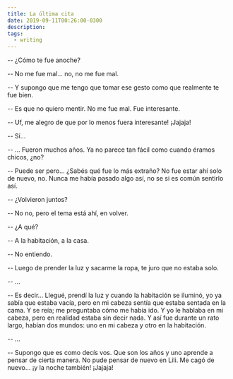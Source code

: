```yaml
---
title: La última cita
date: 2019-09-11T00:26:00-0300
description:
tags:
  - writing
---
```



-- ¿Cómo te fue anoche?

-- No me fue mal... no, no me fue mal.

-- Y supongo que me tengo que tomar ese gesto como que realmente te fue bien.

-- Es que no quiero mentir. No me fue mal. Fue interesante.

-- Uf, me alegro de que por lo menos fuera interesante! ¡Jajaja!

-- Sí...

-- ... Fueron muchos años. Ya no parece tan fácil como cuando éramos chicos,
   ¿no?

-- Puede ser pero... ¿Sabés qué fue lo más extraño? No fue estar ahí solo de
   nuevo, no. Nunca me había pasado algo así, no se si es común sentirlo así.

-- ¿Volvieron juntos?

-- No no, pero el tema está ahí, en volver.

-- ¿A qué?

-- A la habitación, a la casa.

-- No entiendo.

-- Luego de prender la luz y sacarme la ropa, te juro que no estaba solo.

-- ...

-- Es decir... Llegué, prendí la luz y cuando la habitación se iluminó, yo ya
   sabía que estaba vacía, pero en mi cabeza sentía que estaba sentada en la
   cama. Y se reía; me preguntaba cómo me había ido. Y yo le hablaba en mi
   cabeza, pero en realidad estaba sin decir nada. Y así fue durante un rato
   largo, habían dos mundos: uno en mi cabeza y otro en la habitación.

-- ...

-- Supongo que es como decís vos. Que son los años y uno aprende a pensar de
   cierta manera. No pude pensar de nuevo en Lili. Me cagó de nuevo... ¡y la
   noche también! ¡Jajaja!
